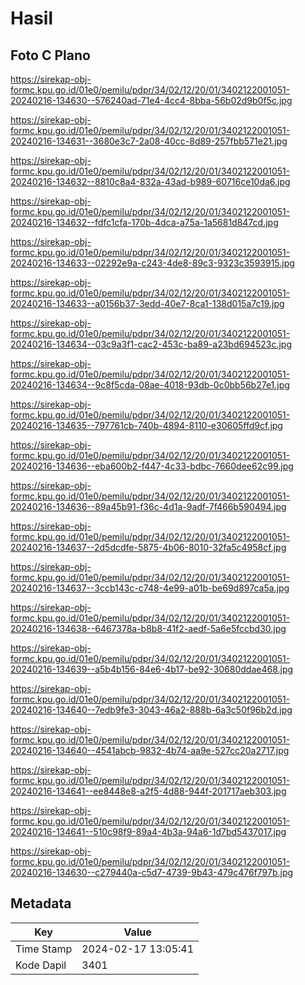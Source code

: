 # Hasil

## Foto C Plano

https://sirekap-obj-formc.kpu.go.id/01e0/pemilu/pdpr/34/02/12/20/01/3402122001051-20240216-134630--576240ad-71e4-4cc4-8bba-56b02d9b0f5c.jpg

https://sirekap-obj-formc.kpu.go.id/01e0/pemilu/pdpr/34/02/12/20/01/3402122001051-20240216-134631--3680e3c7-2a08-40cc-8d89-257fbb571e21.jpg

https://sirekap-obj-formc.kpu.go.id/01e0/pemilu/pdpr/34/02/12/20/01/3402122001051-20240216-134632--8810c8a4-832a-43ad-b989-60716ce10da6.jpg

https://sirekap-obj-formc.kpu.go.id/01e0/pemilu/pdpr/34/02/12/20/01/3402122001051-20240216-134632--fdfc1cfa-170b-4dca-a75a-1a5681d847cd.jpg

https://sirekap-obj-formc.kpu.go.id/01e0/pemilu/pdpr/34/02/12/20/01/3402122001051-20240216-134633--02292e9a-c243-4de8-89c3-9323c3593915.jpg

https://sirekap-obj-formc.kpu.go.id/01e0/pemilu/pdpr/34/02/12/20/01/3402122001051-20240216-134633--a0156b37-3edd-40e7-8ca1-138d015a7c19.jpg

https://sirekap-obj-formc.kpu.go.id/01e0/pemilu/pdpr/34/02/12/20/01/3402122001051-20240216-134634--03c9a3f1-cac2-453c-ba89-a23bd694523c.jpg

https://sirekap-obj-formc.kpu.go.id/01e0/pemilu/pdpr/34/02/12/20/01/3402122001051-20240216-134634--9c8f5cda-08ae-4018-93db-0c0bb56b27e1.jpg

https://sirekap-obj-formc.kpu.go.id/01e0/pemilu/pdpr/34/02/12/20/01/3402122001051-20240216-134635--797761cb-740b-4894-8110-e30605ffd9cf.jpg

https://sirekap-obj-formc.kpu.go.id/01e0/pemilu/pdpr/34/02/12/20/01/3402122001051-20240216-134636--eba600b2-f447-4c33-bdbc-7660dee62c99.jpg

https://sirekap-obj-formc.kpu.go.id/01e0/pemilu/pdpr/34/02/12/20/01/3402122001051-20240216-134636--89a45b91-f36c-4d1a-9adf-7f466b590494.jpg

https://sirekap-obj-formc.kpu.go.id/01e0/pemilu/pdpr/34/02/12/20/01/3402122001051-20240216-134637--2d5dcdfe-5875-4b06-8010-32fa5c4958cf.jpg

https://sirekap-obj-formc.kpu.go.id/01e0/pemilu/pdpr/34/02/12/20/01/3402122001051-20240216-134637--3ccb143c-c748-4e99-a01b-be69d897ca5a.jpg

https://sirekap-obj-formc.kpu.go.id/01e0/pemilu/pdpr/34/02/12/20/01/3402122001051-20240216-134638--6467378a-b8b8-41f2-aedf-5a6e5fccbd30.jpg

https://sirekap-obj-formc.kpu.go.id/01e0/pemilu/pdpr/34/02/12/20/01/3402122001051-20240216-134639--a5b4b156-84e6-4b17-be92-30680ddae468.jpg

https://sirekap-obj-formc.kpu.go.id/01e0/pemilu/pdpr/34/02/12/20/01/3402122001051-20240216-134640--7edb9fe3-3043-46a2-888b-6a3c50f96b2d.jpg

https://sirekap-obj-formc.kpu.go.id/01e0/pemilu/pdpr/34/02/12/20/01/3402122001051-20240216-134640--4541abcb-9832-4b74-aa9e-527cc20a2717.jpg

https://sirekap-obj-formc.kpu.go.id/01e0/pemilu/pdpr/34/02/12/20/01/3402122001051-20240216-134641--ee8448e8-a2f5-4d88-944f-201717aeb303.jpg

https://sirekap-obj-formc.kpu.go.id/01e0/pemilu/pdpr/34/02/12/20/01/3402122001051-20240216-134641--510c98f9-89a4-4b3a-94a6-1d7bd5437017.jpg

https://sirekap-obj-formc.kpu.go.id/01e0/pemilu/pdpr/34/02/12/20/01/3402122001051-20240216-134630--c279440a-c5d7-4739-9b43-479c476f797b.jpg


## Metadata

| Key        | Value               |
| ---------- | ------------------- |
| Time Stamp | 2024-02-17 13:05:41 |
| Kode Dapil | 3401                |



